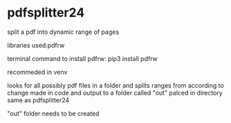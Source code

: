 # pdfsplitter24
split a pdf into dynamic range of pages

libraries used:pdfrw

terminal command to install pdfrw: pip3 install pdfrw

recommeded in venv

looks for all possibly pdf files in a folder and splits ranges from according to change made in code and output to a folder called "out" palced in directory same as pdfsplitter24

"out" folder needs to be created
